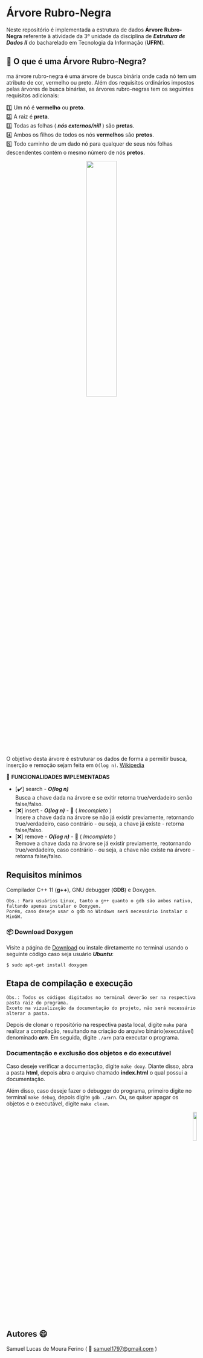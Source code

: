# Árvore Rubro-Negra

Neste repositório é implementada a estrutura de dados __Árvore Rubro-Negra__ referente à atividade da 3ª unidade da disciplina de ***Estrutura de Dados II*** do bacharelado em Tecnologia da Informação (__UFRN__). 


## :page_facing_up: O que é uma Árvore Rubro-Negra?
ma árvore rubro-negra é uma árvore de busca binária onde cada nó tem um atributo de cor, vermelho ou preto. 
Além dos requisitos ordinários impostos pelas árvores de busca binárias, as árvores rubro-negras tem os seguintes requisitos adicionais:
  
:one: Um nó é **vermelho** ou **preto**.  
:two: A raiz é **preta**.   
:three: Todas as folhas ( ***nós externos/nill*** ) são **pretas**.  
:four: Ambos os filhos de todos os nós **vermelhos** são **pretos**.  
:five: Todo caminho de um dado nó para qualquer de seus nós folhas descendentes contém o mesmo número de nós **pretos**.  


<p align="center">
<img src="https://upload.wikimedia.org/wikipedia/commons/thumb/6/66/Red-black_tree_example.svg/1280px-Red-black_tree_example.svg.png" width="40%"  />
</p>

  
O objetivo desta árvore é estruturar os dados de forma a permitir busca, inserção e remoção sejam feita em `O(log n)`. [Wikipedia]

[Wikipedia]:https://pt.wikipedia.org/wiki/%C3%81rvore_rubro-negra
  

:hammer: **FUNCIONALIDADES IMPLEMENTADAS**  

- [:heavy_check_mark:]  search - ***O(log n)***  
	Busca a chave dada na árvore e se exitir retorna true/verdadeiro senão false/falso.
- [:x:]  insert - ***O(log n)*** - :construction: ( _Imcompleto_ )  
	Insere a chave dada na árvore se não já existir previamente, retornando true/verdadeiro, caso contrário - ou seja, a chave já existe - retorna false/falso.
- [:x:]  remove - ***O(log n)*** - :construction: ( _Imcompleto_ )  
	Remove a chave dada na árvore se já existir previamente, reotornando true/verdadeiro, caso contrário - ou seja, a chave não existe na árvore - retorna false/falso.

## Requisitos mínimos

Compilador C++ 11 (**g++**), GNU debugger (**GDB**) e Doxygen.
	
	Obs.: Para usuários Linux, tanto o g++ quanto o gdb são ambos nativo, faltando apenas instalar o Doxygen.  
	Porém, caso deseje usar o gdb no Windows será necessário instalar o MinGW. 

### :package: Download Doxygen 
  
Visite a página de [Download] ou instale diretamente no terminal usando o seguinte código caso seja usuário ***Ubuntu***:  

```$ sudo apt-get install doxygen``` 	

[Download]:http://www.stack.nl/~dimitri/doxygen/download.html

## Etapa de compilação e execução

	Obs.: Todos os códigos digitados no terminal deverão ser na respectiva pasta raiz do programa.  
	Exceto na vizualização da documentação do projeto, não será necessário alterar a pasta.

Depois de clonar o repositório na respectiva pasta local, digite ```make``` para 
realizar a compilação, resultando na criação do arquivo binário(executável) 
denominado ***arn***. Em seguida, digite ```./arn``` para executar o programa.

###  Documentação e exclusão dos objetos e do executável

Caso deseje verificar a documentação, digite ```make doxy```. Diante disso, abra a pasta **html**, depois abra o arquivo chamado **index.html** o qual possui a documentação.  

Além disso, caso deseje fazer o debugger do programa, primeiro digite no terminal ```make debug```, depois digite ```gdb ./arn```.  Ou, se quiser apagar os objetos e o executável, digite ```make clean```.

<p align="right">
<img src="https://www.star.bnl.gov/public/comp/sofi/doxygen/doxygen_logo.gif" width="14%"  />
</p>

## Autores :smile: 

Samuel Lucas de Moura Ferino ( :email:  <samuel1797@gmail.com> )
